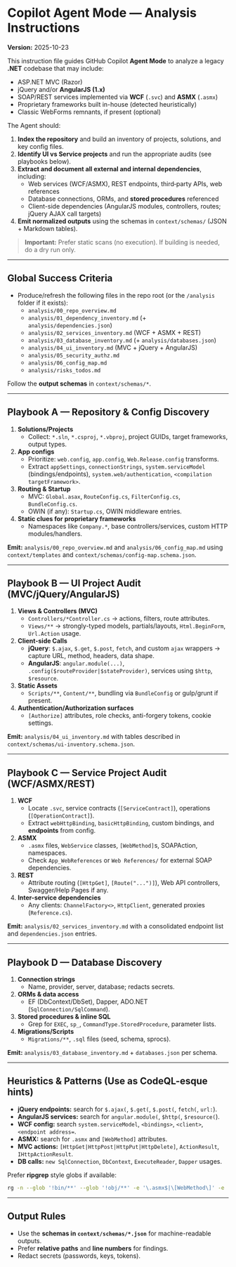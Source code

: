 # Copilot Agent Mode — Analysis Instructions
**Version:** 2025-10-23

This instruction file guides GitHub Copilot **Agent Mode** to analyze a legacy **.NET** codebase that may include:
- ASP.NET MVC (Razor)
- jQuery and/or **AngularJS (1.x)**
- SOAP/REST services implemented via **WCF** (`.svc`) and **ASMX** (`.asmx`)
- Proprietary frameworks built in-house (detected heuristically)
- Classic WebForms remnants, if present (optional)

The Agent should:
1. **Index the repository** and build an inventory of projects, solutions, and key config files.
2. **Identify UI vs Service projects** and run the appropriate audits (see playbooks below).
3. **Extract and document all external and internal dependencies**, including:
   - Web services (WCF/ASMX), REST endpoints, third‑party APIs, web references
   - Database connections, ORMs, and **stored procedures** referenced
   - Client-side dependencies (AngularJS modules, controllers, routes; jQuery AJAX call targets)
4. **Emit normalized outputs** using the schemas in `context/schemas/` (JSON + Markdown tables).

> **Important:** Prefer static scans (no execution). If building is needed, do a dry run only.

---

## Global Success Criteria
- Produce/refresh the following files in the repo root (or the `/analysis` folder if it exists):
  - `analysis/00_repo_overview.md`
  - `analysis/01_dependency_inventory.md` (+ `analysis/dependencies.json`)
  - `analysis/02_services_inventory.md` (WCF + ASMX + REST)
  - `analysis/03_database_inventory.md` (+ `analysis/databases.json`)
  - `analysis/04_ui_inventory.md` (MVC + jQuery + AngularJS)
  - `analysis/05_security_authz.md`
  - `analysis/06_config_map.md`
  - `analysis/risks_todos.md`

Follow the **output schemas** in `context/schemas/*`.

---

## Playbook A — Repository & Config Discovery
1. **Solutions/Projects**
   - Collect: `*.sln`, `*.csproj`, `*.vbproj`, project GUIDs, target frameworks, output types.
2. **App configs**
   - Prioritize: `web.config`, `app.config`, `Web.Release.config` transforms.
   - Extract `appSettings`, `connectionStrings`, `system.serviceModel` (bindings/endpoints), `system.web/authentication`, `<compilation targetFramework>`.
3. **Routing & Startup**
   - MVC: `Global.asax`, `RouteConfig.cs`, `FilterConfig.cs`, `BundleConfig.cs`.
   - OWIN (if any): `Startup.cs`, OWIN middleware entries.
4. **Static clues for proprietary frameworks**
   - Namespaces like `Company.*`, base controllers/services, custom HTTP modules/handlers.

**Emit:** `analysis/00_repo_overview.md` and `analysis/06_config_map.md` using `context/templates` and `context/schemas/config-map.schema.json`.

---

## Playbook B — UI Project Audit (MVC/jQuery/AngularJS)
1. **Views & Controllers (MVC)**
   - `Controllers/*Controller.cs` → actions, filters, route attributes.
   - `Views/**` → strongly-typed models, partials/layouts, `Html.BeginForm`, `Url.Action` usage.
2. **Client-side Calls**
   - **jQuery**: `$.ajax`, `$.get`, `$.post`, `fetch`, and custom `ajax` wrappers → capture URL, method, headers, data shape.
   - **AngularJS**: `angular.module(...)`, `.config($routeProvider|$stateProvider)`, services using `$http`, `$resource`.
3. **Static Assets**
   - `Scripts/**`, `Content/**`, bundling via `BundleConfig` or gulp/grunt if present.
4. **Authentication/Authorization surfaces**
   - `[Authorize]` attributes, role checks, anti-forgery tokens, cookie settings.

**Emit:** `analysis/04_ui_inventory.md` with tables described in `context/schemas/ui-inventory.schema.json`.

---

## Playbook C — Service Project Audit (WCF/ASMX/REST)
1. **WCF**
   - Locate `.svc`, service contracts (`[ServiceContract]`), operations (`[OperationContract]`).
   - Extract `webHttpBinding`, `basicHttpBinding`, custom bindings, and **endpoints** from config.
2. **ASMX**
   - `.asmx` files, `WebService` classes, `[WebMethod]`s, SOAPAction, namespaces.
   - Check `App_WebReferences` or `Web References/` for external SOAP dependencies.
3. **REST**
   - Attribute routing (`[HttpGet]`, `[Route("...")]`), Web API controllers, Swagger/Help Pages if any.
4. **Inter-service dependencies**
   - Any clients: `ChannelFactory<>`, `HttpClient`, generated proxies (`Reference.cs`).

**Emit:** `analysis/02_services_inventory.md` with a consolidated endpoint list and `dependencies.json` entries.

---

## Playbook D — Database Discovery
1. **Connection strings**
   - Name, provider, server, database; redacts secrets.
2. **ORMs & data access**
   - EF (DbContext/DbSet), Dapper, ADO.NET (`SqlConnection/SqlCommand`).
3. **Stored procedures & inline SQL**
   - Grep for `EXEC`, `sp_`, `CommandType.StoredProcedure`, parameter lists.
4. **Migrations/Scripts**
   - `Migrations/**`, `.sql` files (seed, schema, sprocs).

**Emit:** `analysis/03_database_inventory.md` + `databases.json` per schema.

---

## Heuristics & Patterns (Use as CodeQL-esque hints)
- **jQuery endpoints:** search for `$.ajax(`, `$.get(`, `$.post(`, `fetch(`, `url:`).
- **AngularJS services:** search for `angular.module(`, `$http(`, `$resource(`).
- **WCF config:** search `system.serviceModel`, `<bindings>`, `<client>`, `<endpoint address=`.
- **ASMX:** search for `.asmx` and `[WebMethod]` attributes.
- **MVC actions:** `[HttpGet|HttpPost|HttpPut|HttpDelete]`, `ActionResult`, `IHttpActionResult`.
- **DB calls:** `new SqlConnection`, `DbContext`, `ExecuteReader`, `Dapper` usages.

Prefer **ripgrep** style globs if available:
```bash
rg -n --glob '!bin/**' --glob '!obj/**' -e '\.asmx$|\[WebMethod\]' -e 'system\.serviceModel' -e '\$\.ajax\(|\$http\(|fetch\('
```

---

## Output Rules
- Use the **schemas in `context/schemas/*.json`** for machine-readable outputs.
- Prefer **relative paths** and **line numbers** for findings.
- Redact secrets (passwords, keys, tokens).
